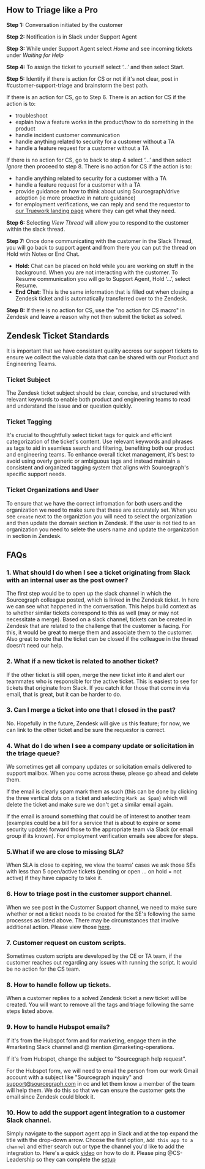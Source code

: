 ## How to Triage like a Pro

**Step 1:** Conversation initiated by the customer

**Step 2:** Notification is in Slack under Support Agent

**Step 3:** While under Support Agent select _Home_ and see incoming tickets under _Waiting for Help_

**Step 4:** To assign the ticket to yourself select ‘…’ and then select Start.

**Step 5:** Identify if there is action for CS or not if it's not clear, post in #customer-support-triage and brainstorm the best path.

If there is an action for CS, go to Step 6. There is an action for CS if the action is to:

- troubleshoot
- explain how a feature works in the product/how to do something in the product
- handle incident customer communication
- handle anything related to security for a customer without a TA
- handle a feature request for a customer without a TA

If there is no action for CS, go to back to step 4 select ‘…’ and then select _Ignore_ then proceed to step 8. There is no action for CS if the action is to:

- handle anything related to security for a customer with a TA
- handle a feature request for a customer with a TA
- provide guidance on how to think about using Sourcegraph/drive adoption (ie more proactive in nature guidance)
- for employment verifications, we can reply and send the requestor to [our Truework landing page](https://www.truework.com/verifications/sourcegraph-employment-verification/) where they can get what they need.

**Step 6:** Selecting _View Thread_ will allow you to respond to the customer within the slack thread.

**Step 7:** Once done communicating with the customer in the Slack Thread, you will go back to support agent and from there you can put the thread on Hold with Notes or End Chat.

- **Hold:** Chat can be placed on hold while you are working on stuff in the
  background. When you are not interacting with the customer. To Resume communication you will go to Support Agent, Hold ‘…’, select Resume.
- **End Chat:** This is the same information that is filled out when closing a Zendesk ticket and is automatically transferred over to the Zendesk.

**Step 8:** If there is no action for CS, use the "no action for CS macro" in Zendesk and leave a reason why not then submit the ticket as solved.

## Zendesk Ticket Standards

It is important that we have consistant quality accross our support tickets to ensure we collect the valuable data that can be shared with our Product and Engineering Teams.

### Ticket Subject

The Zendesk ticket subject should be clear, concise, and structured with relevant keywords to enable both product and engineering teams to read and understand the issue and or question quickly.

### Ticket Tagging

It's crucial to thoughtfully select ticket tags for quick and efficient categorization of the ticket's content. Use relevant keywords and phrases as tags to aid in seamless search and filtering, benefiting both our product and engineering teams. To enhance overall ticket management, it's best to avoid using overly generic or ambiguous tags and instead maintain a consistent and organized tagging system that aligns with Sourcegraph's specific support needs.

### Ticket Organizations and User

To ensure that we have the correct infromation for both users and the organization we need to make sure that these are accurately set. When you see `create` next to the organiztion you will need to select the organization and then update the domain section in Zendesk. If the user is not tied to an organization you need to selete the users name and update the organization in section in Zendesk.

## FAQs

### 1. What should I do when I see a ticket originating from Slack with an internal user as the post owner?

The first step would be to open up the slack channel in which the Sourcegraph colleague posted, which is linked in the Zendesk ticket. In here we can see what happened in the conversation. This helps build context as to whether similar tickets correspond to this as well (may or may not necessitate a merge). Based on a slack channel, tickets can be created in Zendesk that are related to the challenge that the customer is facing. For this, it would be great to merge them and associate them to the customer. Also great to note that the ticket can be closed if the colleague in the thread doesn’t need our help.

### 2. What if a new ticket is related to another ticket?

If the other ticket is still open, merge the new ticket into it and alert our teammates who is responsible for the active ticket. This is easiest to see for tickets that originate from Slack. If you catch it for those that come in via email, that is great, but it can be harder to do.

### 3. Can I merge a ticket into one that I closed in the past?

No. Hopefully in the future, Zendesk will give us this feature; for now, we can link to the other ticket and be sure the requestor is correct.

### 4. What do I do when I see a company update or solicitation in the triage queue?

We sometimes get all company updates or solicitation emails delivered to support mailbox. When you come across these, please go ahead and delete them.

If the email is clearly spam mark them as such (this can be done by clicking the three vertical dots on a ticket and selecting `Mark as Spam`) which will delete the ticket and make sure we don't get a similar email again.

If the email is around something that could be of interest to another team (examples could be a bill for a service that is about to expire or some security update) forward those to the appropriate team via Slack (or email group if its known).
For employment verification emails see above for steps.

### 5.What if we are close to missing SLA?

When SLA is close to expiring, we view the teams' cases we ask those SEs with less than 5 open/active tickets (pending or open ... on hold = not active) if they have capacity to take it.

### 6. How to triage post in the customer support channel.

When we see post in the Customer Support channel, we need to make sure whether or not a ticket needs to be created for the SE's following the same processes as listed above. There may be circumstances that involve additional action. Please view those [here](customer-exceptions.md).

### 7. Customer request on custom scripts.

Sometimes custom scripts are developed by the CE or TA team, if the customer reaches out regarding any issues with running the script. It would be no action for the CS team.

### 8. How to handle follow up tickets.

When a customer replies to a solved Zendesk ticket a new ticket will be created. You will want to remove all the tags and triage following the same steps listed above.

### 9. How to handle Hubspot emails?

If it's from the Hubspot form and for marketing, engage them in the #marketing Slack channel and @ mention @marketing-operations.

If it's from Hubspot, change the subject to "Sourcegraph help request".

For the Hubspot form, we will need to email the person from our work Gmail account with a subject like "Sourcegraph inquiry" and support@sourcegraph.com in cc and let them know a member of the team will help them. We do this so that we can ensure the customer gets the email since Zendesk could block it.

### 10. How to add the support agent integration to a customer Slack channel.

Simply navigate to the support agent app in Slack and at the top expand the title with the drop-down arrow. Choose the first option, `Add this app to a channel` and either search out or type the channel you'd like to add the integration to. Here's a quick [video](https://www.loom.com/share/6f5b7191a8fa49478318b9ce81dd9cc8) on how to do it. Please ping @CS-Leadership so they can complete the [setup](https://docs.google.com/document/d/1gmApObWJUZ6DfR9w2xNmBTXppRhG6plQA8mWYYs1Y5Y/edit#)
